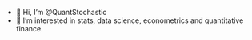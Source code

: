 - 👋 Hi, I’m @QuantStochastic
- 👀 I’m interested in stats, data science, econometrics and quantitative finance.

<!---
QuantStochastic/QuantStochastic is a ✨ special ✨ repository because its `README.md` (this file) appears on your GitHub profile.
You can click the Preview link to take a look at your changes.
--->
